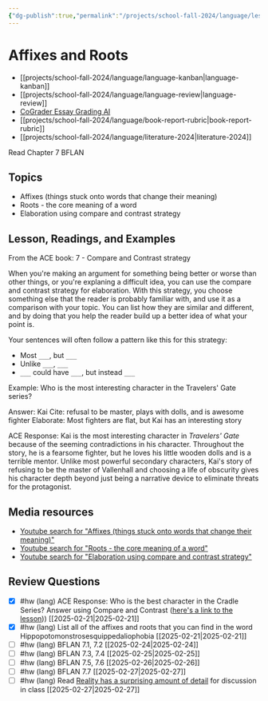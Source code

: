 ```yaml
---
{"dg-publish":true,"permalink":"/projects/school-fall-2024/language/lessons/ch7-affixes-and-roots/"}
---
```



#  Affixes and Roots

- [[projects/school-fall-2024/language/language-kanban\|language-kanban]]
- [[projects/school-fall-2024/language/language-review\|language-review]]
- [CoGrader Essay Grading AI](https://v2.cograder.com/app)
- [[projects/school-fall-2024/language/book-report-rubric\|book-report-rubric]]
- [[projects/school-fall-2024/language/literature-2024\|literature-2024]]


Read Chapter 7 BFLAN

## Topics


- Affixes (things stuck onto words that change their meaning)
- Roots - the core meaning of a word
- Elaboration using compare and contrast strategy


## Lesson, Readings, and Examples

From the ACE book: 7 - Compare and Contrast strategy

When you're making an argument for something being better or worse than other things, or you're explaning a difficult idea, you can use the compare and contrast strategy for elaboration. With this strategy, you choose something else that the reader is probably familiar with, and use it as a comparison with your topic. You can list how they are similar and different, and by doing that you help the reader build up a better idea of what your point is.

Your sentences will often follow a pattern like this for this strategy:
- Most `___`, but `___`
- Unlike `___`, `___`
- `___` could have `___`, but instead `___`


Example: Who is the most interesting character in the Travelers' Gate series?

Answer: Kai
Cite: refusal to be master, plays with dolls, and is awesome fighter
Elaborate: Most fighters are flat, but Kai has an interesting story

ACE Response: Kai is the most interesting character in *Travelers' Gate* because of the seeming contradictions in his character. Throughout the story, he is a fearsome fighter, but he loves his little wooden dolls and is a terrible mentor. Unlike most powerful secondary characters, Kai's story of refusing to be the master of Vallenhall and choosing a life of obscurity gives his character depth beyond just being a narrative device to eliminate threats for the protagonist.


## Media resources


- [Youtube search for "Affixes (things stuck onto words that change their meaning)"](https://www.youtube.com/results?search_query=Affixes%20(things%20stuck%20onto%20words%20that%20change%20their%20meaning)) 
- [Youtube search for "Roots - the core meaning of a word"](https://www.youtube.com/results?search_query=Roots%20-%20the%20core%20meaning%20of%20a%20word) 
- [Youtube search for "Elaboration using compare and contrast strategy"](https://www.youtube.com/results?search_query=Elaboration%20using%20compare%20and%20contrast%20strategy) 

## Review Questions 



- [x] #hw (lang) ACE Response: Who is the best character in the Cradle Series? Answer using Compare and Contrast ([here's a link to the lesson](https://school.ginosterous.com/projects/school-fall-2024/language/lessons/ch7-affixes-and-roots))) [[2025-02-21\|2025-02-21]]
- [x] #hw (lang) List all of the affixes and roots that you can find in the word Hippopotomonstrosesquippedaliophobia [[2025-02-21\|2025-02-21]]
- [ ] #hw (lang) BFLAN 7.1, 7.2 [[2025-02-24\|2025-02-24]]
- [ ] #hw (lang) BFLAN 7.3, 7.4 [[2025-02-25\|2025-02-25]]
- [ ] #hw (lang) BFLAN 7.5, 7.6 [[2025-02-26\|2025-02-26]]
- [ ] #hw (lang) BFLAN 7.7 [[2025-02-27\|2025-02-27]]
- [ ] #hw (lang) Read [Reality has a surprising amount of detail](http://johnsalvatier.org/blog/2017/reality-has-a-surprising-amount-of-detail) for discussion in class [[2025-02-27\|2025-02-27]]
